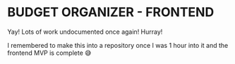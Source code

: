 # BUDGET ORGANIZER - FRONTEND
Yay! Lots of work undocumented once again! Hurray!

I remembered to make this into a repository once I was 1 hour into it and the frontend MVP is complete 😅